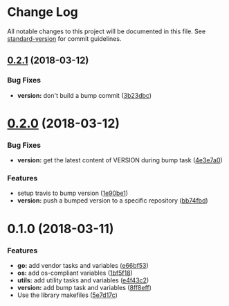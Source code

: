 # Change Log

All notable changes to this project will be documented in this file. See [standard-version](https://github.com/conventional-changelog/standard-version) for commit guidelines.

<a name="0.2.1"></a>
## [0.2.1](https://github.com/rlespinasse/makefile-libs/compare/0.2.0...0.2.1) (2018-03-12)


### Bug Fixes

* **version:** don't build a bump commit ([3b23dbc](https://github.com/rlespinasse/makefile-libs/commit/3b23dbc))



<a name="0.2.0"></a>
# [0.2.0](https://github.com/rlespinasse/makefile-libs/compare/0.1.0...0.2.0) (2018-03-12)


### Bug Fixes

* **version:** get the latest content of VERSION during bump task ([4e3e7a0](https://github.com/rlespinasse/makefile-libs/commit/4e3e7a0))


### Features

* setup travis to bump version ([1e90be1](https://github.com/rlespinasse/makefile-libs/commit/1e90be1))
* **version:** push a bumped version to a specific repository ([bb74fbd](https://github.com/rlespinasse/makefile-libs/commit/bb74fbd))



<a name="0.1.0"></a>
# 0.1.0 (2018-03-11)


### Features

* **go:** add vendor tasks and variables ([e66bf53](https://github.com/rlespinasse/makefile-libs/commit/e66bf53))
* **os:** add os-compliant variables ([1bf5f18](https://github.com/rlespinasse/makefile-libs/commit/1bf5f18))
* **utils:** add utility tasks and variables ([e4f43c2](https://github.com/rlespinasse/makefile-libs/commit/e4f43c2))
* **version:** add bump task and variables ([8ff8eff](https://github.com/rlespinasse/makefile-libs/commit/8ff8eff))
* Use the library makefiles ([5e7d17c](https://github.com/rlespinasse/makefile-libs/commit/5e7d17c))
